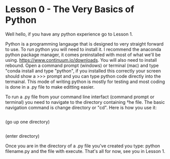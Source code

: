 # Lesson 0 - The Very Basics of Python

Well hello, if you have any python experience go to Lesson 1.

Python is a programming langauge that is designed to very straight forward to use. To run python you will need to install it. I recommend the anaconda python package manager, it comes preinstalled with most of what we'll be using.
https://www.continuum.io/downloads. You will also need to install rebound. Open a command prompt (windows) or terminal (mac) and type "conda install and type "python", if you installed this correctly your screen should show a >>> prompt and you can type python code directly into the termainal. This mode of writing python is mostly for testing and most coding is done in a .py file to make editting easier.

To run a .py file from your command line interfact (command prompt or terminal) you need to navigate to the directory containing †he file. The basic navigation command is change directory or "cd". Here is how you use it:
```cd
```
(go up one directory)
```cd /directoryname/ 
```
(enter directory)

Once you are in the directory of a .py file you've created you type:
python filename.py
and the file with execute. That's all for now, see you in Lesson 1.


